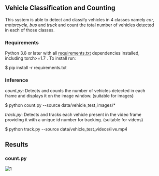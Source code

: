 ## Vehicle Classification and Counting

This system is able to detect and classify vehicles in 4 classes namely *car*, *motorcycle*, *bus* and *truck* and count the total number of vehicles detected in each of those classes.



### Requirements

Python 3.8 or later with all [requirements.txt](requirements.txt) dependencies installed, including torch>=1.7 . To install run:

$ pip install -r requirements.txt

### Inference

*count.py*: Detects and counts the number of vehicles detected in each frame and displays it on the image window. (suitable for images)   

$ python count.py --source data/vehicle_test_images/* 

*track.py*: Detects and tracks each vehicle present in the video frame providing it with a unique id number for tracking. (suitable for videos)
 
$ python track.py --source data/vehicle_test_videos/live.mp4

## Results
### count.py

![1](https://user-images.githubusercontent.com/68045710/111742863-bf097380-88c3-11eb-9003-910896bf82ce.jpg)
